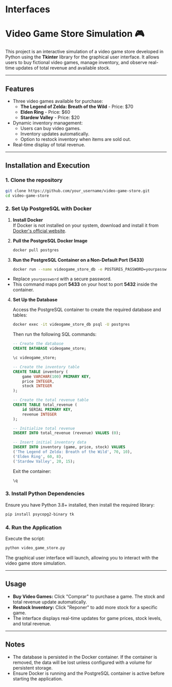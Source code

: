 # Interfaces
# Video Game Store Simulation 🎮

This project is an interactive simulation of a video game store developed in Python using the **Tkinter** library for the graphical user interface. It allows users to buy fictional video games, manage inventory, and observe real-time updates of total revenue and available stock.

---

## Features

- Three video games available for purchase:
  - **The Legend of Zelda: Breath of the Wild** - Price: $70
  - **Elden Ring** - Price: $60
  - **Stardew Valley** - Price: $20
- Dynamic inventory management:
  - Users can buy video games.
  - Inventory updates automatically.
  - Option to restock inventory when items are sold out.
- Real-time display of total revenue.

---

## Installation and Execution

### 1. Clone the repository

```bash
git clone https://github.com/your_username/video-game-store.git
cd video-game-store
```

### 2. Set Up PostgreSQL with Docker

1. **Install Docker**  
   If Docker is not installed on your system, download and install it from [Docker's official website](https://www.docker.com/).

2. **Pull the PostgreSQL Docker Image**

   ```bash
   docker pull postgres
   ```

3. **Run the PostgreSQL Container on a Non-Default Port (5433)**

   ```bash
   docker run --name videogame_store_db -e POSTGRES_PASSWORD=yourpassword -p 5433:5432 -d postgres
   ```

  - Replace `yourpassword` with a secure password.
  - This command maps port **5433** on your host to port **5432** inside the container.

4. **Set Up the Database**

   Access the PostgreSQL container to create the required database and tables:

   ```bash
   docker exec -it videogame_store_db psql -U postgres
   ```

   Then run the following SQL commands:

   ```sql
   -- Create the database
   CREATE DATABASE videogame_store;
   ```
   ```sql
   \c videogame_store;
   ```
   ```sql
   -- Create the inventory table
   CREATE TABLE inventory (
       game VARCHAR(100) PRIMARY KEY,
       price INTEGER,
       stock INTEGER
   );
   ```
   ```sql
   -- Create the total revenue table
   CREATE TABLE total_revenue (
       id SERIAL PRIMARY KEY,
       revenue INTEGER
   );
   ```
   ```sql
   -- Initialize total revenue
   INSERT INTO total_revenue (revenue) VALUES (0);
   ```
   ```sql
   -- Insert initial inventory data
   INSERT INTO inventory (game, price, stock) VALUES
   ('The Legend of Zelda: Breath of the Wild', 70, 10),
   ('Elden Ring', 60, 8),
   ('Stardew Valley', 20, 15);
   ```

   Exit the container:

   ```bash
   \q
   ```

### 3. Install Python Dependencies

Ensure you have Python 3.8+ installed, then install the required library:

```bash
pip install psycopg2-binary tk
```

### 4. Run the Application

Execute the script:

```bash
python video_game_store.py
```

The graphical user interface will launch, allowing you to interact with the video game store simulation.

---

## Usage

- **Buy Video Games:** Click "Comprar" to purchase a game. The stock and total revenue update automatically.
- **Restock Inventory:** Click "Reponer" to add more stock for a specific game.
- The interface displays real-time updates for game prices, stock levels, and total revenue.

---

## Notes

- The database is persisted in the Docker container. If the container is removed, the data will be lost unless configured with a volume for persistent storage.
- Ensure Docker is running and the PostgreSQL container is active before starting the application.

